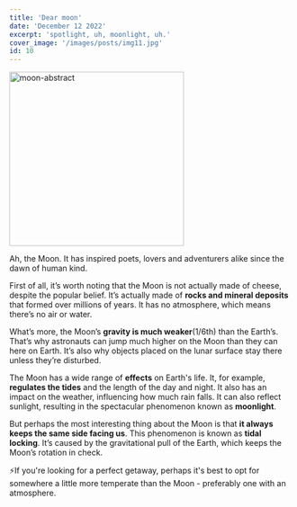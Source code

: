 ```yaml
---
title: 'Dear moon'
date: 'December 12 2022'
excerpt: 'spotlight, uh, moonlight, uh.'
cover_image: '/images/posts/img11.jpg'
id: 10
---
```


<img src='/images/posts/img11.jpg' width='310' alt='moon-abstract' />

Ah, the Moon. It has inspired poets, lovers and adventurers alike since the dawn of human kind.

First of all, it’s worth noting that the Moon is not actually made of cheese, despite the popular belief. It’s actually made of **rocks and mineral deposits** that formed over millions of years. It has no atmosphere, which means there’s no air or water.

What’s more, the Moon’s **gravity is much weaker**(1/6th) than the Earth’s. That’s why astronauts can jump much higher on the Moon than they can here on Earth. It’s also why objects placed on the lunar surface stay there unless they’re disturbed.

The Moon has a wide range of **effects** on Earth's life. It, for example, **regulates the tides** and the length of the day and night. It also has an impact on the weather, influencing how much rain falls. It can also reflect sunlight, resulting in the spectacular phenomenon known as **moonlight**.

But perhaps the most interesting thing about the Moon is that **it always keeps the same side facing us**. This phenomenon is known as **tidal locking**. It’s caused by the gravitational pull of the Earth, which keeps the Moon’s rotation in check.

⚡If you're looking for a perfect getaway, perhaps it's best to opt for somewhere a little more temperate than the Moon - preferably one with an atmosphere.
